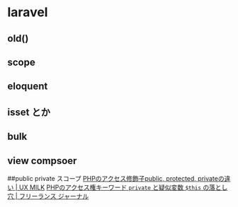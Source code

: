 # laravel
## old()

## scope

## eloquent

## isset とか

## bulk

## view compsoer

##public private スコープ
[PHPのアクセス修飾子public, protected, privateの違い | UX MILK](https://uxmilk.jp/26435)
[PHPのアクセス権キーワード `private` と疑似変数 `$this` の落とし穴 | フリーランス ジャーナル](https://1design.jp/web-development/1898)

